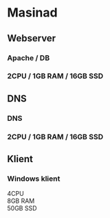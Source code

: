 # Masinad
## Webserver
### Apache / DB
### 2CPU / 1GB RAM / 16GB SSD
## DNS
### DNS
### 2CPU / 1GB RAM / 16GB SSD
## Klient
### Windows klient
4CPU  
8GB RAM    
50GB SSD  
